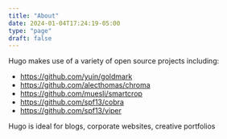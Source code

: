 ```yaml
---
title: "About"
date: 2024-01-04T17:24:19-05:00
type: "page"
draft: false
---
```

Hugo makes use of a variety of open source projects including:

* https://github.com/yuin/goldmark
* https://github.com/alecthomas/chroma
* https://github.com/muesli/smartcrop
* https://github.com/spf13/cobra
* https://github.com/spf13/viper

Hugo is ideal for blogs, corporate websites, creative portfolios
